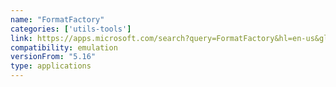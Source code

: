 ```yaml
---
name: "FormatFactory"
categories: ['utils-tools']
link: https://apps.microsoft.com/search?query=FormatFactory&hl=en-us&gl=US
compatibility: emulation
versionFrom: "5.16"
type: applications
---
```


